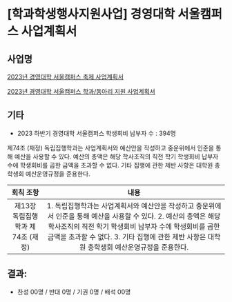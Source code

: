 [학과학생행사지원사업] 경영대학 서울캠퍼스 사업계획서
===

## 사업명
[2023년 경영대학 서울캠퍼스 축제 사업계획서](의결4-1.md) 

[2023년 경영대학 서울캠퍼스 학과/동아리 지원 사업계획서](의결4-2.md) 

## 기타
- 2023 하반기 경영대학 서울캠퍼스 학생회비 납부자 수 : 394명

제74조 (재정)
독립집행학과는 사업계획서와 예산안을 작성하고 중운위에서 인준을 통해 예산을 사용할 수 있다.
예산의 총액은 해당 학사조직의 직전 학기 학생회비 납부자 수에 학생회비를 곱한 금액을 초과할 수 없다.
기타 집행에 관한 제반 사항은 대학원 총학생회 예산운영규정을 준용한다.

|  회칙 조항  |  내용 |
|:---:|:---:|
| 제13장 독립집행학과 제74조 (재정) | 1. 독립집행학과는 사업계획서와 예산안을 작성하고 중운위에서 인준을 통해 예산을 사용할 수 있다. 2. 예산의 총액은 해당 학사조직의 직전 학기 학생회비 납부자 수에 학생회비를 곱한 금액을 초과할 수 없다. 3. 기타 집행에 관한 제반 사항은 대학원 총학생회 예산운영규정을 준용한다. |

## 결과:
- 찬성 00명 / 반대 0명 / 기권 0명 / 배석 00명
